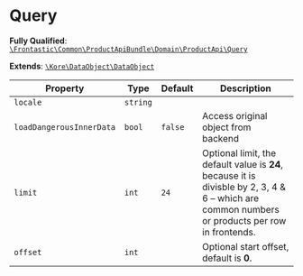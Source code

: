 #  Query

**Fully Qualified**: [`\Frontastic\Common\ProductApiBundle\Domain\ProductApi\Query`](../../../../../src/php/ProductApiBundle/Domain/ProductApi/Query.php)

**Extends**: [`\Kore\DataObject\DataObject`](https://github.com/kore/DataObject)

Property|Type|Default|Description
--------|----|-------|-----------
`locale`|`string`||
`loadDangerousInnerData`|`bool`|`false`|Access original object from backend
`limit`|`int`|`24`|Optional limit, the default value is <b>24</b>, because it is divisble by 2, 3, 4 & 6 – which are common numbers or products per row in frontends.
`offset`|`int`||Optional start offset, default is <b>0</b>.

